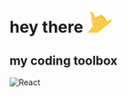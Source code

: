 <h1>hey there <img src="./shaka.gif" alt="shaka animated"/></h1>

<h2>my coding toolbox</h2>
<img alt="React" src="https://img.shields.io/badge/-React-45b8d8?style=flat-square&logo=react&logoColor=white" />

<!--
**polin0517/polin0517** is a ✨ _special_ ✨ repository because its `README.md` (this file) appears on your GitHub profile.

Here are some ideas to get you started:

- 🔭 I’m currently working on ...
- 🌱 I’m currently learning ...
- 👯 I’m looking to collaborate on ...
- 🤔 I’m looking for help with ...
- 💬 Ask me about ...
- 📫 How to reach me: ...
- 😄 Pronouns: ...
- ⚡ Fun fact: ...
-->
